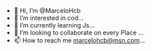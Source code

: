 - 👋 Hi, I’m @MarceloHcb
- 👀 I’m interested in cod...
- 🌱 I’m currently learning Js...
- 💞️ I’m looking to collaborate on every Place ...
- 📫 How to reach me marcelohcb@msn.com...

<!---
MarceloHcb/MarceloHcb is a ✨ special ✨ repository because its `README.md` (this file) appears on your GitHub profile.
You can click the Preview link to take a look at your changes.
--->
